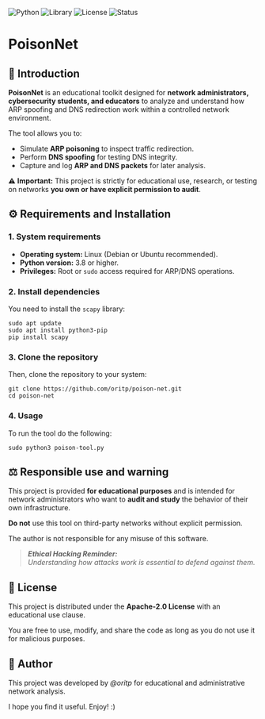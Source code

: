 ![Python](https://img.shields.io/badge/Language-Python-blue?logo=python)
![Library](https://img.shields.io/badge/Library-Scapy-yellow)
![License](https://img.shields.io/badge/License-Apache%202.0-lightgrey)
![Status](https://img.shields.io/badge/Status-In%20Progress-orange)

# PoisonNet

## 📘 Introduction

**PoisonNet** is an educational toolkit designed for **network administrators, cybersecurity students, and educators** to analyze and understand how ARP spoofing and DNS redirection work within a controlled network environment.

The tool allows you to:
- Simulate **ARP poisoning** to inspect traffic redirection.
- Perform **DNS spoofing** for testing DNS integrity.
- Capture and log **ARP and DNS packets** for later analysis.

⚠️ **Important:** This project is strictly for educational use, research, or testing on networks **you own or have explicit permission to audit**.


## ⚙️ Requirements and Installation

### 1. System requirements
- **Operating system:** Linux (Debian or Ubuntu recommended).
- **Python version:** 3.8 or higher.
- **Privileges:** Root or `sudo` access required for ARP/DNS operations.

### 2. Install dependencies

You need to install the `scapy` library:

    sudo apt update
    sudo apt install python3-pip
    pip install scapy

### 3. Clone the repository

Then, clone the repository to your system:

    git clone https://github.com/oritp/poison-net.git
    cd poison-net
    
### 4. Usage

To run the tool do the following:

    sudo python3 poison-tool.py


## ⚖️ Responsible use and warning

This project is provided **for educational purposes** and is intended for network administrators who want to **audit and study** the behavior of their own infrastructure.

**Do not** use this tool on third-party networks without explicit permission.

The author is not responsible for any misuse of this software.

> ***Ethical Hacking Reminder:***\
  *Understanding how attacks work is essential to defend against them.*


## 📄 License

This project is distributed under the **Apache-2.0 License** with an educational use clause.

You are free to use, modify, and share the code as long as you do not use it for malicious purposes.


## 👦 Author

This project was developed by *@oritp* for educational and administrative network analysis.

I hope you find it useful. Enjoy! :)

